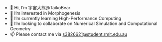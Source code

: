 - 👋 Hi, I’m 宇宙大熊@TaikoBear 
- 👀 I’m interested in Morphogenesis
- 🌱 I’m currently learning High-Performance Computing
- 💞️ I’m looking to collaborate on Numerical Simulation and Computational Geometry
- 📫 Please contact me via s3826621@student.rmit.edu.au

<!---
TaikoBear/TaikoBear is a ✨ special ✨ repository because its `README.md` (this file) appears on your GitHub profile.
You can click the Preview link to take a look at your changes.
--->

